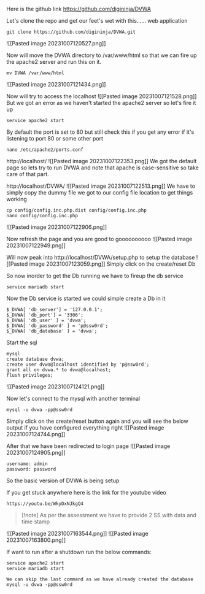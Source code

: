 
Here is the github link
https://github.com/digininja/DVWA

Let's clone the repo and get our feet's wet with this...... web application
```
git clone https://github.com/digininja/DVWA.git
```
![[Pasted image 20231007120527.png]]


Now will move the DVWA directory to /var/www/html so that we can fire up the apache2 server and run this on it.
```
mv DVWA /var/www/html
```
![[Pasted image 20231007121434.png]]

Now will try to access the localhost
![[Pasted image 20231007121528.png]]
But we got an error as we haven't started the apache2 server so let's fire it up

```
service apache2 start
```

By default the port is set to 80 but still check this if you get any error if it's listening to port 80 or some other port
```
nano /etc/apache2/ports.conf
```


http://localhost/
![[Pasted image 20231007122353.png]]
We got the default page so lets try to run DVWA and note that apache is case-sensitive so take care of that part.


http://localhost/DVWA/
![[Pasted image 20231007122513.png]]
We have to simply copy the dummy file we got to our config file location to get things working
```
cp config/config.inc.php.dist config/config.inc.php
nano config/config.inc.php
```
![[Pasted image 20231007122906.png]]

Now refresh the page and you are good to goooooooooo
![[Pasted image 20231007122949.png]]

Will now peak into http://localhost/DVWA/setup.php to setup the database
![[Pasted image 20231007123059.png]]
Simply click on the create/reset Db

So now inorder to get the Db running we have to fireup the db service
```
service mariadb start
```

Now the Db service is started we could simple create a Db in it
```
$_DVWA[ 'db_server'] = '127.0.0.1';
$_DVWA[ 'db_port'] = '3306';
$_DVWA[ 'db_user' ] = 'dvwa';
$_DVWA[ 'db_password' ] = 'p@ssw0rd';
$_DVWA[ 'db_database' ] = 'dvwa';
```

Start the sql 
```
mysql
create database dvwa;
create user dvwa@localhost identified by 'p@ssw0rd';
grant all on dvwa.* to dvwa@localhost;
flush privileges; 
```

![[Pasted image 20231007124121.png]]

Now let's connect to the mysql with another terminal
```
mysql -u dvwa -pp@ssw0rd
``` 
Simply click on the create/reset button again and you will see the below output if you have configured everything right
![[Pasted image 20231007124744.png]]

After that we have been redirected to login page
![[Pasted image 20231007124905.png]]
```
username: admin
password: password
```

So the basic version of DVWA is being setup

If you get stuck anywhere here is the link for the youtube video
```
https://youtu.be/WkyDxNJkgQ4
```



>[!note] As per the assessment we have to provide 2 SS with data and time stamp

![[Pasted image 20231007163544.png]]
![[Pasted image 20231007163800.png]]


If want to run after a shutdown run the below commands:
```
service apache2 start
service mariadb start

We can skip the last command as we have already created the database
mysql -u dvwa -pp@ssw0rd
```
